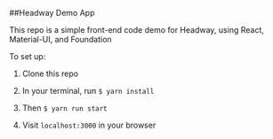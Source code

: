##Headway Demo App

This repo is a simple front-end code demo for Headway, using React, Material-UI, and Foundation

To set up:

1. Clone this repo

2. In your terminal, run `$ yarn install`

3. Then `$ yarn run start`

4. Visit `localhost:3000` in your browser
